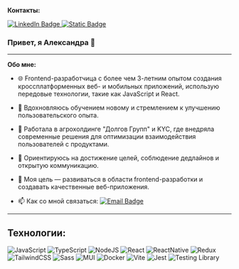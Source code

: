 
**Контакты:**

<div id="badges">
  <a href="https://www.linkedin.com/in/alexandra-artyukhina/">
    <img src="https://img.shields.io/badge/LinkedIn-blue?style=for-the-badge&logo=linkedin&logoColor=white" alt="LinkedIn Badge"/>
  </a>
  <a href="https://t.me/aleksandra_artiukhina">
    <img alt="Static Badge" src="https://img.shields.io/badge/Telegram-blue?style=for-the-badge&logo=telegram&logoColor=white">
  </a>
</div>

### Привет, я Александра  👋

---

**Обо мне:**

- 🌐 Frontend-разработчица с более чем 3-летним опытом создания кроссплатформенных веб- и мобильных приложений, использую передовые технологии, такие как JavaScript и React.

- 🌱 Вдохновляюсь обучением новому и стремлением к улучшению пользовательского опыта.

- 💼 Работала в агрохолдинге "Долгов Групп" и KYC, где внедряла современные решения для оптимизации взаимодействия пользователей с продуктами.

- 🎯 Ориентируюсь на достижение целей, соблюдение дедлайнов и открытую коммуникацию.

- 🚀 Моя цель — развиваться в области frontend-разработки и создавать качественные веб-приложения.

- 📫 Как со мной связаться: [![Email Badge](https://img.shields.io/badge/-aleartiu@gmail.com-c14438?style=flat&logo=Gmail&logoColor=white)](mailto:aleartiu@gmail.com)


---

## **Технологии:**
![JavaScript](https://img.shields.io/badge/JavaScript-F7DF1E?style=for-the-badge&logo=javascript&logoColor=black)
![TypeScript](https://img.shields.io/badge/TypeSctipt-316192?style=for-the-badge&logo=typescript&logoColor=white)
![NodeJS](https://img.shields.io/badge/node.js-6DA55F?style=for-the-badge&logo=node.js&logoColor=white)
![React](https://img.shields.io/badge/react-%2320232a.svg?style=for-the-badge&logo=react&logoColor=%2361DAFB)
![ReactNative](https://img.shields.io/badge/React_Native-black?style=for-the-badge&logo=react)
![Redux](https://img.shields.io/badge/redux-%23593d88.svg?style=for-the-badge&logo=redux&logoColor=white)
![TailwindCSS](https://img.shields.io/badge/tailwindcss-%2338B2AC.svg?style=for-the-badge&logo=tailwind-css&logoColor=white)
![Sass](https://img.shields.io/badge/Sass-88d2e3?style=for-the-badge&logo=Sass)
![MUI](https://img.shields.io/badge/MUI-%230081CB.svg?style=for-the-badge&logo=mui&logoColor=white)
![Docker](https://img.shields.io/badge/Docker-316192?style=for-the-badge&logo=docker&logoColor=white)
![Vite](https://img.shields.io/badge/vite-%23646CFF.svg?style=for-the-badge&logo=vite&logoColor=white)
![Jest](https://img.shields.io/badge/Jest-a13f5a?style=for-the-badge&logo=Jest)
![Testing Library](https://img.shields.io/badge/Testing%20Library-e0e0e0?style=for-the-badge&logo=Testing%20Library)


